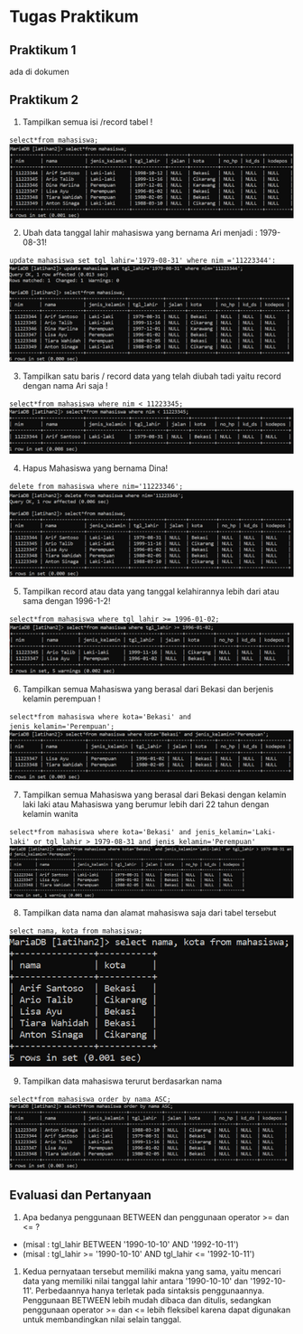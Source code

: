 # **Tugas Praktikum**
## **Praktikum 1**
ada di dokumen
## **Praktikum 2**
1. Tampilkan semua isi /record tabel !

`select*from mahasiswa;`
![d1](foto/d1.png)

2. Ubah data tanggal lahir mahasiswa yang bernama Ari menjadi : 1979-08-31!

`update mahasiswa set tgl_lahir='1979-08-31' where nim ='11223344':`
![d1](foto/d2.png)

3. Tampilkan satu baris / record data yang telah diubah tadi yaitu record dengan nama Ari saja !

`select*from mahasiswa where nim < 11223345;`
![d1](foto/d3.png)

4. Hapus Mahasiswa yang bernama Dina!

`delete from mahasiswa where nim='11223346';`
![d1](foto/d4.png)

5. Tampilkan record atau data yang tanggal kelahirannya lebih dari atau sama dengan 1996-1-2!

`select*from mahasiswa where tgl_lahir >= 1996-01-02;`
![d1](foto/da.png)

6. Tampilkan semua Mahasiswa yang berasal dari Bekasi dan berjenis kelamin perempuan !

`select*from mahasiswa where kota='Bekasi' and jenis_kelamin='Perempuan';`
![d1](foto/d6.png)

7. Tampilkan semua Mahasiswa yang berasal dari Bekasi dengan kelamin laki laki atau Mahasiswa yang berumur lebih dari 22 tahun dengan kelamin wanita

`select*from mahasiswa where kota='Bekasi' and jenis_kelamin='Laki-laki' or tgl_lahir > 1979-08-31 and jenis_kelamin='Perempuan'`
![d1](foto/d7.png)

8. Tampilkan data nama dan alamat mahasiswa saja dari tabel tersebut

`select nama, kota from mahasiswa;`
![d1](foto/d8.png)

9. Tampilkan data mahasiswa terurut berdasarkan nama

`select*from mahasiswa order by nama ASC;`
![d1](foto/d9.png)

## **Evaluasi dan Pertanyaan**
1. Apa bedanya penggunaan BETWEEN dan penggunaan operator >=
dan <= ?
- (misal : tgl_lahir BETWEEN '1990-10-10' AND '1992-10-11')
- (misal : tgl_lahir >= '1990-10-10' AND tgl_lahir <= '1992-10-11')
1. Kedua pernyataan tersebut memiliki makna yang sama, yaitu mencari data yang memiliki nilai tanggal lahir antara '1990-10-10' dan '1992-10-11'. Perbedaannya hanya terletak pada sintaksis penggunaannya. Penggunaan BETWEEN lebih mudah dibaca dan ditulis, sedangkan penggunaan operator >= dan <= lebih fleksibel karena dapat digunakan untuk membandingkan nilai selain tanggal.